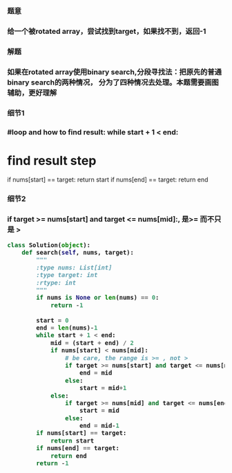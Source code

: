 

<h3>题意<h3>
<p>给一个被rotated array，尝试找到target，如果找不到，返回-1<p>


<h3>解题<h3>
<p>如果在rotated array使用binary search,分段寻找法：把原先的普通binary search的两种情况，
分为了四种情况去处理。本题需要画图辅助，更好理解<p>


<h3>细节1<h3>
<p>
#loop and how to find result: 
while start + 1 < end:

# find result step
if nums[start] == target:
   return start
if nums[end] == target:
   return end
<p>


<h3>细节2<h3>
<p>if target >= nums[start] and target <= nums[mid]:, 是>= 而不只是 > <p>

```python
class Solution(object):
    def search(self, nums, target):
        """
        :type nums: List[int]
        :type target: int
        :rtype: int
        """
        if nums is None or len(nums) == 0:
            return -1
        
        start = 0
        end = len(nums)-1
        while start + 1 < end:
            mid = (start + end) / 2
            if nums[start] < nums[mid]:
                # be care, the range is >= , not > 
                if target >= nums[start] and target <= nums[mid]:
                    end = mid
                else:
                    start = mid+1
            else:
                if target >= nums[mid] and target <= nums[end]:
                    start = mid
                else:
                    end = mid-1
        if nums[start] == target:
            return start
        if nums[end] == target:
            return end
        return -1
            

```

